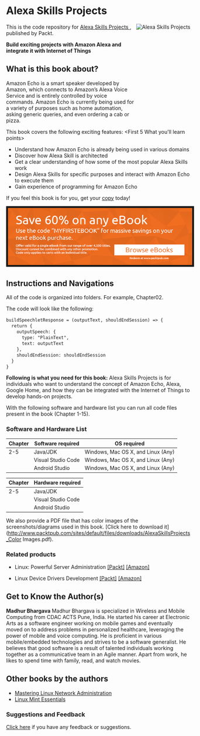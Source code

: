 # Alexa Skills Projects

<a href="https://www.packtpub.com/hardware-and-creative/alexa-skills-projects?utm_source=github&utm_medium=repository&utm_campaign=9781788997256"><img src="Cover Image URL of the Book" alt="Alexa Skills Projects
" height="256px" align="right"></a>

This is the code repository for [Alexa Skills Projects
](https://www.packtpub.com/hardware-and-creative/alexa-skills-projects?utm_source=github&utm_medium=repository&utm_campaign=9781788997256), published by Packt.

**Build exciting projects with Amazon Alexa and integrate it with Internet of Things**

## What is this book about?
Amazon Echo is a smart speaker developed by Amazon, which connects to Amazon’s Alexa Voice Service and is entirely controlled by voice commands. Amazon Echo is currently being used for a variety of purposes such as home automation, asking generic queries, and even ordering a cab or pizza. 

This book covers the following exciting features: <First 5 What you'll learn points>
* Understand how Amazon Echo is already being used in various domains
* Discover how Alexa Skill is architected
* Get a clear understanding of how some of the most popular Alexa Skills work
* Design Alexa Skills for specific purposes and interact with Amazon Echo to execute them
* Gain experience of programming for Amazon Echo

If you feel this book is for you, get your [copy](https://www.amazon.com/dp/1788997255) today!

<a href="https://www.packtpub.com/?utm_source=github&utm_medium=banner&utm_campaign=GitHubBanner"><img src="https://raw.githubusercontent.com/PacktPublishing/GitHub/master/GitHub.png" 
alt="https://www.packtpub.com/" border="5" /></a>


## Instructions and Navigations
All of the code is organized into folders. For example, Chapter02.

The code will look like the following:
```
buildSpeechletResponse = (outputText, shouldEndSession) => {
  return {
    outputSpeech: {
      type: "PlainText",
      text: outputText
    },
    shouldEndSession: shouldEndSession
  }
}
```

**Following is what you need for this book:**
Alexa Skills Projects is for individuals who want to understand the concept of Amazon Echo, Alexa, Google Home, and how they can be integrated with the Internet of Things to develop hands-on projects.

With the following software and hardware list you can run all code files present in the book (Chapter 1-15).

### Software and Hardware List

| Chapter  | Software required                   | OS required                        |
| -------- | ------------------------------------| -----------------------------------|
| 2-5      | Java/JDK                            | Windows, Mac OS X, and Linux (Any) |
|          |Visual Studio Code                   | Windows, Mac OS X, and Linux (Any) |
|          | Android Studio                      | Windows, Mac OS X, and Linux (Any) |

| Chapter  | Hardware required                  
| -------- | ------------------------------------
| 2-5      | Java/JDK                            
|          |Visual Studio Code                   
|          | Android Studio                      



We also provide a PDF file that has color images of the screenshots/diagrams used in this book. [Click here to download it](http://www.packtpub.com/sites/default/files/downloads/AlexaSkillsProjects_Color
Images.pdf).

### Related products <Paste books from the Other books you may enjoy section>
* Linux: Powerful Server Administration [[Packt]](https://www.packtpub.com/networking-and-servers/linux-powerful-server-administration?utm_source=github&utm_medium=repository&utm_campaign=9781788293778) [[Amazon]](https://www.amazon.com/dp/1788293770)

* Linux Device Drivers Development [[Packt]](https://www.packtpub.com/networking-and-servers/linux-device-drivers-development?utm_source=github&utm_medium=repository&utm_campaign=9781785280009) [[Amazon]](https://www.amazon.com/dp/1788293770)

## Get to Know the Author(s)
**Madhur Bhargava**
Madhur Bhargava is specialized in Wireless and Mobile Computing from CDAC ACTS
Pune, India. He started his career at Electronic Arts as a software engineer working on
mobile games and eventually moved on to address problems in personalized healthcare,
leveraging the power of mobile and voice computing. He is proficient in various
mobile/embedded technologies and strives to be a software generalist. He believes that
good software is a result of talented individuals working together as a communicative team
in an Agile manner. Apart from work, he likes to spend time with family, read, and watch
movies.



## Other books by the authors
* [Mastering Linux Network Administration](https://www.packtpub.com/networking-and-servers/mastering-linux-network-administration?utm_source=github&utm_medium=repository&utm_campaign=9781784399597)
* [Linux Mint Essentials](https://www.packtpub.com/networking-and-servers/linux-mint-essentials?utm_source=github&utm_medium=repository&utm_campaign=9781782168157)

### Suggestions and Feedback
[Click here](https://docs.google.com/forms/d/e/1FAIpQLSdy7dATC6QmEL81FIUuymZ0Wy9vH1jHkvpY57OiMeKGqib_Ow/viewform) if you have any feedback or suggestions.
